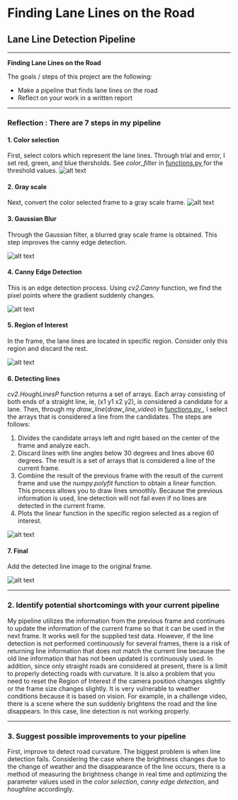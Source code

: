 # **Finding Lane Lines on the Road** 

## Lane Line Detection Pipeline

---

**Finding Lane Lines on the Road**

The goals / steps of this project are the following:
* Make a pipeline that finds lane lines on the road
* Reflect on your work in a written report


[//]: # (Image References)

[image1]: ./examples/color_selected.jpg "Color selection"
[image2]: ./examples/img_gray.jpg "Gray scale"
[image3]: ./examples/blur_gray.jpg "Gaussian Blur"
[image4]: ./examples/edges.jpg "Canny Edge Detection"
[image5]: ./examples/masked_edges.jpg "Region of Interest"
[image6]: ./examples/lines.jpg "Detecting lines"
[image7]: ./examples/lines_edges.jpg "Final"

---

### Reflection : There are 7 steps in my pipeline


#### 1. Color selection

First, select colors which represent the lane lines. Through trial and error, I set red, green, and blue thersholds. See _color_filter_ in [functions.py ]() for the threshold values.
![alt text][image1]


#### 2. Gray scale

Next, convert the color selected frame to a gray scale frame.
![alt text][image2]


#### 3. Gaussian Blur

Through the Gaussian filter, a blurred gray scale frame is obtained. This step improves the canny edge detection.

![alt text][image3]


#### 4. Canny Edge Detection

This is an edge detection process. Using _cv2.Canny_ function, we find the pixel points where the gradient suddenly changes.

![alt text][image4]


#### 5. Region of Interest

In the frame, the lane lines are located in specific region. Consider only this region and discard the rest. 

![alt text][image5]


#### 6. Detecting lines

_cv2.HoughLinesP_ function returns a set of arrays. Each array consisting of both ends of a straight line, ie, (x1 y1 x2 y2), is considered a candidate for a lane. Then, through my _draw_line_(_draw_line_video_) in [functions.py ](), I select the arrays that is considered a line from the candidates. The steps are follows:

1. Divides the candidate arrays left and right based on the center of the frame and analyze each.
2. Discard lines with line angles below 30 degrees and lines above 60 degrees. The result is a set of arrays that is considered a line of the current frame.
3. Combine the result of the previous frame with the result of the current frame and use the _numpy.polyfit_ function to obtain a linear function. This process allows you to draw lines smoothly. Because the previous information is used, line detection will not fail even if no lines are detected in the current frame. 
4. Plots the linear function in the specific region selected as a region of interest.

![alt text][image6]


#### 7. Final

Add the detected line image to the original frame.

![alt text][image7]

---

### 2. Identify potential shortcomings with your current pipeline

My pipeline utilizes the information from the previous frame and continues to update the information of the current frame so that it can be used in the next frame. It works well for the supplied test data. However, if the line detection is not performed continuously for several frames, there is a risk of returning line information that does not match the current line because the old line information that has not been updated is continuously used. In addition, since only straight roads are considered at present, there is a limit to properly detecting roads with curvature. It is also a problem that you need to reset the Region of Interest if the camera position changes slightly or the frame size changes slightly. It is very vulnerable to weather conditions because it is based on vision. For example, in a challenge video, there is a scene where the sun suddenly brightens the road and the line disappears. In this case, line detection is not working properly.

---

### 3. Suggest possible improvements to your pipeline

First, improve to detect road curvature. The biggest problem is when line detection fails. Considering the case where the brightness changes due to the change of weather and the disappearance of the line occurs, there is a method of measuring the brightness change in real time and optimizing the parameter values used in the _color selection_, _canny edge detection_, and _houghline_ accordingly.
